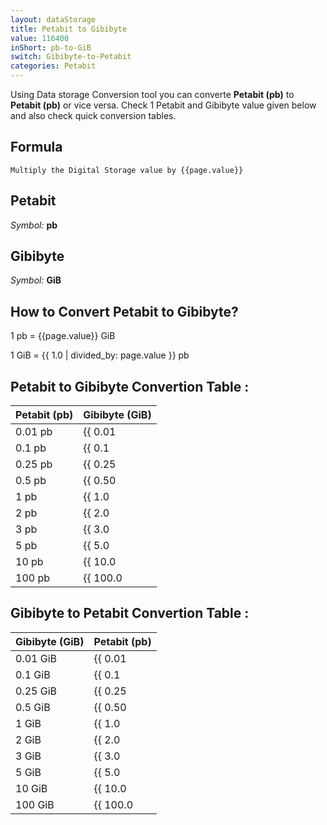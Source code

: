```yaml
---
layout: dataStorage
title: Petabit to Gibibyte
value: 116400
inShort: pb-to-GiB
switch: Gibibyte-to-Petabit
categories: Petabit
---
```


Using Data storage Conversion tool you can converte **Petabit (pb)** to **Petabit (pb)** or vice versa. Check 1 Petabit and Gibibyte value given below and also check quick conversion tables.

## Formula
`Multiply the Digital Storage value by {{page.value}}`

## Petabit
*Symbol:* **pb**

## Gibibyte
*Symbol:* **GiB**

## How to Convert Petabit to Gibibyte?

1 pb = {{page.value}} GiB

1 GiB = {{ 1.0 | divided_by: page.value }} pb


## Petabit to Gibibyte Convertion Table :

| Petabit (pb) | Gibibyte (GiB) |
| ---- | ---- |
| 0.01 pb | {{ 0.01 | times: page.value }} GiB |
| 0.1 pb | {{ 0.1 | times: page.value }} GiB |
| 0.25 pb | {{ 0.25 | times: page.value }} GiB |
| 0.5 pb | {{ 0.50 | times: page.value }} GiB |
| 1 pb | {{ 1.0 | times: page.value }} GiB |
| 2 pb | {{ 2.0 | times: page.value }} GiB |
| 3 pb | {{ 3.0 | times: page.value }} GiB |
| 5 pb | {{ 5.0 | times: page.value }} GiB |
| 10 pb | {{ 10.0 | times: page.value }} GiB |
| 100 pb | {{ 100.0 | times: page.value }} GiB |

## Gibibyte to Petabit Convertion Table :

| Gibibyte (GiB) | Petabit (pb) |
| ---- | ---- |
| 0.01 GiB | {{ 0.01 | divided_by: page.value }} pb |
| 0.1 GiB | {{ 0.1 | divided_by: page.value }} pb |
| 0.25 GiB | {{ 0.25 | divided_by: page.value }} pb |
| 0.5 GiB | {{ 0.50 | divided_by: page.value }} pb |
| 1 GiB | {{ 1.0 | divided_by: page.value }} pb |
| 2 GiB | {{ 2.0 | divided_by: page.value }} pb |
| 3 GiB | {{ 3.0 | divided_by: page.value }} pb |
| 5 GiB | {{ 5.0 | divided_by: page.value }} pb |
| 10 GiB | {{ 10.0 | divided_by: page.value }} pb |
| 100 GiB | {{ 100.0 | divided_by: page.value }} pb |


<script>
document.getElementById('selectInput')[18].selected = true
document.getElementById('selectOutput')[13].selected = true
</script>
